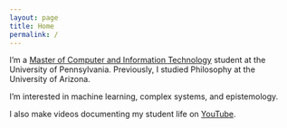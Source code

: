 ```yaml
---
layout: page
title: Home
permalink: /
---
```


I’m a [Master of Computer and Information Technology](https://onlinelearning.seas.upenn.edu/mcit/) student at the University of Pennsylvania. Previously, I studied Philosophy at the University of Arizona.

I’m interested in machine learning, complex systems, and epistemology.

I also make videos documenting my student life on [YouTube](http://www.youtube.com/c/cedricvicera).
